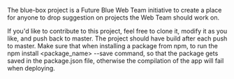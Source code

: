 
The blue-box project is a Future Blue Web Team initiative to create a place
for anyone to drop suggestion on projects the Web Team should work on.

If you'd like to contribute to this project, feel free to clone it, modify it
as you like, and push back to master. The project should have build after
each push to master. Make sure that when installing a package from npm, to
run the npm install <package_name> --save command, so that the package gets
saved in the package.json file, otherwise the compilation of the app will fail
when deploying.
